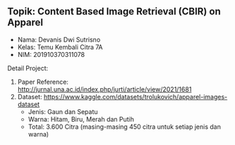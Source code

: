 ## Topik: Content Based Image Retrieval (CBIR) on Apparel

*   Nama: Devanis Dwi Sutrisno
*   Kelas: Temu Kembali Citra 7A
*   NIM: 201910370311078

Detail Project:
1.   Paper Reference: http://jurnal.una.ac.id/index.php/jurti/article/view/2021/1681
2.   Dataset: https://www.kaggle.com/datasets/trolukovich/apparel-images-dataset
     *   Jenis: Gaun dan Sepatu 
     *   Warna: Hitam, Biru, Merah dan Putih
     *   Total: 3.600 Citra (masing-masing 450 citra untuk setiap jenis dan warna)

